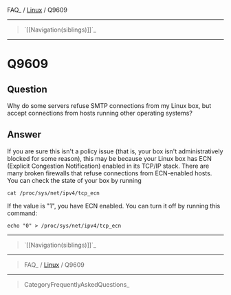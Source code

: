 FAQ\_ / [Linux](FAQ/Linux) / Q9609

* * * * *

> \`[[Navigation(siblings)]]\`\_

* * * * *

Q9609
=====

Question
--------

Why do some servers refuse SMTP connections from my Linux box, but
accept connections from hosts running other operating systems?

Answer
------

If you are sure this isn't a policy issue (that is, your box isn't
administratively blocked for some reason), this may be because your
Linux box has ECN (Explicit Congestion Notification) enabled in its
TCP/IP stack. There are many broken firewalls that refuse connections
from ECN-enabled hosts. You can check the state of your box by running

    cat /proc/sys/net/ipv4/tcp_ecn

If the value is "1", you have ECN enabled. You can turn it off by
running this command:

    echo "0" > /proc/sys/net/ipv4/tcp_ecn

* * * * *

> \`[[Navigation(siblings)]]\`\_

* * * * *

> FAQ\_ / [Linux](FAQ/Linux) / Q9609

* * * * *

> CategoryFrequentlyAskedQuestions\_
